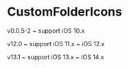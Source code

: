 # CustomFolderIcons

v0.0.5-2 ~ support iOS 10.x

v12.0 ~ support iOS 11.x ~ iOS 12.x

v13.1 ~ support iOS 13.x ~ iOS 14.x
